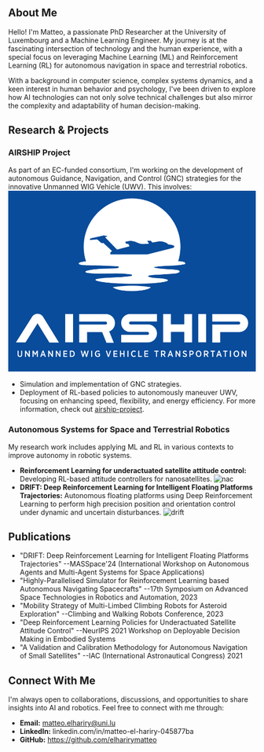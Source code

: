 ## About Me

Hello! I'm Matteo, a passionate PhD Researcher at the University of Luxembourg and a Machine Learning Engineer. My journey is at the fascinating intersection of technology and the human experience, with a special focus on leveraging Machine Learning (ML) and Reinforcement Learning (RL) for autonomous navigation in space and terrestrial robotics.

With a background in computer science, complex systems dynamics, and a keen interest in human behavior and psychology, I've been driven to explore how AI technologies can not only solve technical challenges but also mirror the complexity and adaptability of human decision-making.

## Research & Projects

### AIRSHIP Project
As part of an EC-funded consortium, I'm working on the development of autonomous Guidance, Navigation, and Control (GNC) strategies for the innovative Unmanned WIG Vehicle (UWV). This involves:
  ![airship logo](assets/img/AIRSHIP_logo.jpg)
- Simulation and implementation of GNC strategies.
- Deployment of RL-based policies to autonomously maneuver UWV, focusing on enhancing speed, flexibility, and energy efficiency.
For more information, check out [airship-project](https://airshipproject.eu/).

### Autonomous Systems for Space and Terrestrial Robotics
My research work includes applying ML and RL in various contexts to improve autonomy in robotic systems.

- **Reinforcement Learning for underactuated satellite attitude control:** Developing RL-based attitude controllers for nanosatellites.
  ![nac](assets/img/nac.jpeg)
- **DRIFT: Deep Reinforcement Learning for Intelligent Floating Platforms Trajectories:** Autonomous floating platforms using Deep Reinforcement Learning to perform high precision position and orientation control under dynamic and uncertain disturbances.
  ![drift](assets/img/drift.jpeg)

## Publications

- "DRIFT: Deep Reinforcement Learning for Intelligent Floating Platforms Trajectories" --MASSpace'24 (International Workshop on Autonomous Agents and Multi-Agent Systems for Space Applications)
- "Highly-Parallelised Simulator for Reinforcement Learning based Autonomous Navigating Spacecrafts" --17th Symposium on Advanced Space Technologies in Robotics and Automation, 2023
- "Mobility Strategy of Multi-Limbed Climbing Robots for Asteroid Exploration" --Climbing and Walking Robots Conference, 2023
- "Deep Reinforcement Learning Policies for Underactuated Satellite Attitude Control" --NeurIPS 2021 Workshop on Deployable Decision Making in Embodied Systems
- "A Validation and Calibration Methodology for Autonomous Navigation of Small Satellites" --IAC (International Astronautical Congress) 2021


## Connect With Me

I'm always open to collaborations, discussions, and opportunities to share insights into AI and robotics. Feel free to connect with me through:

- **Email:** matteo.elhariry@uni.lu
- **LinkedIn:** linkedin.com/in/matteo-el-hariry-045877ba
- **GitHub:** https://github.com/elharirymatteo
